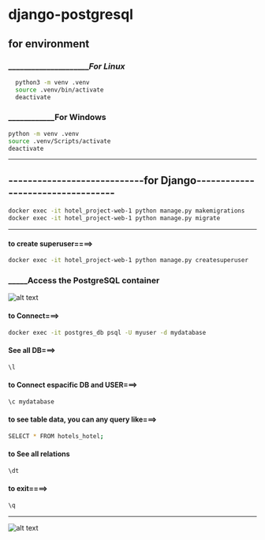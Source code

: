 # django-postgresql


## for environment
### ________________________________________________________For Linux___________________________________

 ```bash
   python3 -m venv .venv
   source .venv/bin/activate
   deactivate
 ```
### ______________________________________________________For Windows__________________________________________
 ```bash
 python -m venv .venv
 source .venv/Scripts/activate 
 deactivate
 ```
_______________________________________________________________________________________________________

## ----------------------------for Django----------------------------------
 ```bash
docker exec -it hotel_project-web-1 python manage.py makemigrations
docker exec -it hotel_project-web-1 python manage.py migrate
 ```
_______________________________________________________________________________________
#### to create superuser====>
```bash
docker exec -it hotel_project-web-1 python manage.py createsuperuser
```

### _________________________________Access the PostgreSQL container____________________________

![alt text](https://github.com/aa-nadim/django-postgresql/blob/main/toSeeDBinDBeaver.png?raw=true)

#### to Connect===>
 ```bash
docker exec -it postgres_db psql -U myuser -d mydatabase
```

#### See all DB===>
 ```bash
\l
```
#### to Connect espacific DB and USER===>
```bash   
\c mydatabase
```
#### to see table data, you can any query like===>
 ```bash
SELECT * FROM hotels_hotel;
```
#### to See all relations
 ```bash
\dt
```
#### to exit====>
 ```bash
\q
```
___________________________________________________

![alt text](https://github.com/aa-nadim/django-postgresql/blob/main/toSeeDB.png?raw=true)